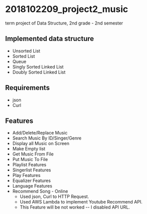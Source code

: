 # 2018102209_project2_music

term project of Data Structure, 2nd grade - 2nd semester



## Implemented data structure

- Unsorted List
- Sorted List
- Queue
- Singly Sorted Linked List
- Doubly Sorted Linked List



## Requirements

- json
- Curl



## Features

- Add/Delete/Replace Music
- Search Music By ID/Singer/Genre
- Display all Music on Screen
- Make Empty list
- Get Music From File
- Put Music To File
- Playlist Features
- Singerlist Features
- Play Features
- Equalizer Features
- Language Features
- Recommend Song - Online
  - Used json, Curl to HTTP Request.
  - Used AWS Lambda to implement Youtube Recommend API.
  - This Feature will be not worked -- I disabled API URL.